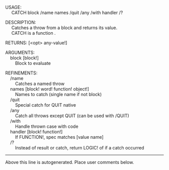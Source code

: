 USAGE:  
&nbsp;&nbsp;&nbsp;&nbsp;&nbsp;CATCH&nbsp;block&nbsp;/name&nbsp;names&nbsp;/quit&nbsp;/any&nbsp;/with&nbsp;handler&nbsp;/?  
  
DESCRIPTION:  
&nbsp;&nbsp;&nbsp;&nbsp;&nbsp;Catches&nbsp;a&nbsp;throw&nbsp;from&nbsp;a&nbsp;block&nbsp;and&nbsp;returns&nbsp;its&nbsp;value.  
&nbsp;&nbsp;&nbsp;&nbsp;&nbsp;CATCH&nbsp;is&nbsp;a&nbsp;function&nbsp;.  
  
RETURNS:&nbsp;[&lt;opt&gt;&nbsp;any-value!]  
  
ARGUMENTS:  
&nbsp;&nbsp;&nbsp;&nbsp;block&nbsp;[block!]  
&nbsp;&nbsp;&nbsp;&nbsp;&nbsp;&nbsp;&nbsp;&nbsp;Block&nbsp;to&nbsp;evaluate  
  
REFINEMENTS:  
&nbsp;&nbsp;&nbsp;&nbsp;/name  
&nbsp;&nbsp;&nbsp;&nbsp;&nbsp;&nbsp;&nbsp;&nbsp;Catches&nbsp;a&nbsp;named&nbsp;throw  
&nbsp;&nbsp;&nbsp;&nbsp;names&nbsp;[block!&nbsp;word!&nbsp;function!&nbsp;object!]  
&nbsp;&nbsp;&nbsp;&nbsp;&nbsp;&nbsp;&nbsp;&nbsp;Names&nbsp;to&nbsp;catch&nbsp;(single&nbsp;name&nbsp;if&nbsp;not&nbsp;block)  
&nbsp;&nbsp;&nbsp;&nbsp;/quit  
&nbsp;&nbsp;&nbsp;&nbsp;&nbsp;&nbsp;&nbsp;&nbsp;Special&nbsp;catch&nbsp;for&nbsp;QUIT&nbsp;native  
&nbsp;&nbsp;&nbsp;&nbsp;/any  
&nbsp;&nbsp;&nbsp;&nbsp;&nbsp;&nbsp;&nbsp;&nbsp;Catch&nbsp;all&nbsp;throws&nbsp;except&nbsp;QUIT&nbsp;(can&nbsp;be&nbsp;used&nbsp;with&nbsp;/QUIT)  
&nbsp;&nbsp;&nbsp;&nbsp;/with  
&nbsp;&nbsp;&nbsp;&nbsp;&nbsp;&nbsp;&nbsp;&nbsp;Handle&nbsp;thrown&nbsp;case&nbsp;with&nbsp;code  
&nbsp;&nbsp;&nbsp;&nbsp;handler&nbsp;[block!&nbsp;function!]  
&nbsp;&nbsp;&nbsp;&nbsp;&nbsp;&nbsp;&nbsp;&nbsp;If&nbsp;FUNCTION!,&nbsp;spec&nbsp;matches&nbsp;[value&nbsp;name]  
&nbsp;&nbsp;&nbsp;&nbsp;/?  
&nbsp;&nbsp;&nbsp;&nbsp;&nbsp;&nbsp;&nbsp;&nbsp;Instead&nbsp;of&nbsp;result&nbsp;or&nbsp;catch,&nbsp;return&nbsp;LOGIC!&nbsp;of&nbsp;if&nbsp;a&nbsp;catch&nbsp;occurred  
___
Above this line is autogenerated. Place user comments below.